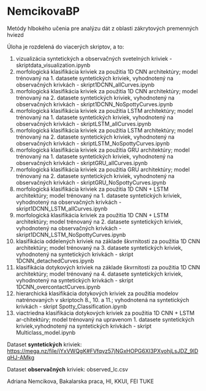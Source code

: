 # NemcikovaBP
Metódy hlbokého učenia pre analýzu dát z oblasti zákrytových premenných hviezd

Úloha je rozdelená do viacerých skriptov, a to:
  1. vizualizácia syntetických a observačných svetelných kriviek - skriptdata_visualization.ipynb
  2. morfologická klasifikácia kriviek za použitia 1D CNN architektúry; model trénovaný na 1. datasete syntetických kriviek, vyhodnotený na observačných krivkách -     skript1DCNN_allCurves.ipynb
  3. morfologická klasifikácia kriviek za použitia 1D CNN architektúry; model trénovaný na 2. datasete syntetických kriviek, vyhodnotený na observačných krivkách - skript1DCNN_NoSpottyCurves.ipynb
  4. morfologická klasifikácia kriviek za použitia LSTM architektúry; model trénovaný na 1. datasete syntetických kriviek, vyhodnotený na observačných krivkách - skriptLSTM_allCurves.ipynb
  5. morfologická klasifikácia kriviek za použitia LSTM architektúry; model trénovaný na 2. datasete syntetických kriviek, vyhodnotený na observačných krivkách - skriptLSTM_NoSpottyCurves.ipynb
  6. morfologická klasifikácia kriviek za použitia GRU architektúry; model trénovaný na 1. datasete syntetických kriviek, vyhodnotený na observačných krivkách - skriptGRU_allCurves.ipynb
  7. morfologická klasifikácia kriviek za použitia GRU architektúry; model trénovaný na 2. datasete syntetických kriviek, vyhodnotený na observačných krivkách - skriptGRU_NoSpottyCurves.ipynb
  8. morfologická klasifikácia kriviek za použitia 1D CNN + LSTM architektúry; model trénovaný na 1. datasete syntetických kriviek, vyhodnotený na observačných krivkách - skript1DCNN_LSTM_allCurves.ipynb
  9. morfologická klasifikácia kriviek za použitia 1D CNN + LSTM architektúry; model trénovaný na 2. datasete syntetických kriviek, vyhodnotený na observačných krivkách - skript1DCNN_LSTM_NoSpottyCurves.ipynb
  10. klasifikácia oddelených kriviek na základe škvrnitosti za použitia 1D CNN architektúry; model trénovaný na 3. datasete syntetických kriviek, vyhodnotený na syntetických krivkách - skript 1DCNN_detachedCurves.ipynb
  11. klasifikácia dotykových kriviek na základe škvrnitosti za použitia 1D CNN architektúry; model trénovaný na 4. datasete syntetických kriviek, vyhodnotený na syntetických krivkách - skript 1DCNN_overcontactCurves.ipynb
  12. hierarchická klasifikácia dotykových kriviek za použitia modelov natrénovaných v skriptoch 8., 10. a 11.; vyhodnotená na syntetických krivkách - skript Spotty_Classification.ipynb
  13. viactriedna klasifikácia dotykových kriviek za použitia 1D CNN + LSTM ar-chitektúry; model trénovaný na upravenom 1. datasete syntetických kriviek,vyhodnotený na syntetických krivkách - skript Multiclass_model.ipynb

Dataset **syntetických** kriviek: https://mega.nz/file/jYxVWQgK#FVfqyz57jNGxHOPG6XI3PXyohjLsJDZ_9lDqHJ-AMkg

Dataset **observačných** kriviek: observed_lc.csv

Adriana Nemcikova, Bakalarska praca, HI, KKUI, FEI TUKE

